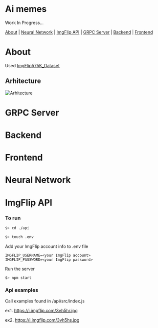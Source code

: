 # Ai memes

Work In Progress...

[About](#About) | [Neural Network](#neural-network) | [ImgFlip API](#imgflip-api) | [GRPC Server](#grpc-server) | [Backend](#backend) | [Frontend](#frontend)

# About

Used [ImgFlip575K_Dataset](https://github.com/schesa/ImgFlip575K_Dataset)

## Arhitecture

![Arhitecture](https://github.com/schesa/ai-memes/blob/master/Web-Arhitecture-EN.png)

# GRPC Server

# Backend

# Frontend

# Neural Network

# ImgFlip API

### To run
```sh
$> cd ./api
```
```sh
$> touch .env
```
Add your ImgFlip account info to .env file
```
IMGFLIP_USERNAME=<your ImgFlip account>
IMGFLIP_PASSWORD=<your ImgFlip password>
```
Run the server
```sh
$> npm start
```

### Api examples

Call examples found in /api/src/index.js

ex1. https://i.imgflip.com/3vh5hr.jpg

ex2. https://i.imgflip.com/3vh5hs.jpg

